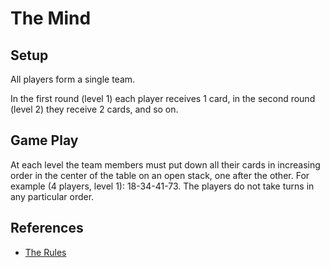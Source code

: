 # The Mind

## Setup

All players form a single team. 

In the first round (level 1) each player receives 1 card, in the
second round (level 2) they receive 2 cards, and so on.

## Game Play

At each level the team members must put down all their cards in
increasing order in the center of the table on an open stack, one
after the other. For example (4 players, level 1): 18-34-41-73. The
players do not take turns in any particular order.

## References

* [The Rules](https://www.ultraboardgames.com/the-mind/game-rules.php)



